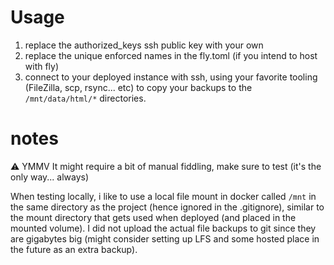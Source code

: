 # Usage

1. replace the authorized_keys ssh public key with your own
2. replace the unique enforced names in the fly.toml (if you intend to host with fly)
3. connect to your deployed instance with ssh, using your favorite tooling (FileZilla, scp, rsync... etc) to copy your backups to the `/mnt/data/html/*` directories.

# notes 

:warning: YMMV It might require a bit of manual fiddling, make sure to test (it's the only way... always)

When testing locally, i like to use a local file mount in docker called `/mnt` in the same directory as the project (hence ignored in the .gitignore), similar to the mount directory that gets used when deployed (and placed in the mounted volume). 
I did not upload the actual file backups to git since they are gigabytes big (might consider setting up LFS and some hosted place in the future as an extra backup).
